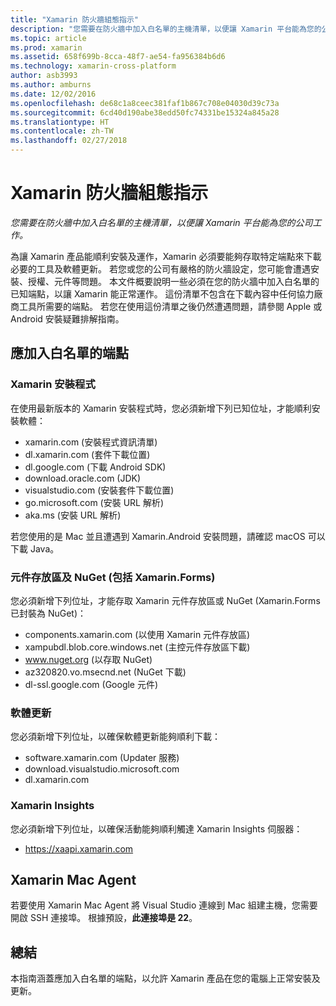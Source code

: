 ```yaml
---
title: "Xamarin 防火牆組態指示"
description: "您需要在防火牆中加入白名單的主機清單，以便讓 Xamarin 平台能為您的公司工作。"
ms.topic: article
ms.prod: xamarin
ms.assetid: 658f699b-8cca-48f7-ae54-fa956384b6d6
ms.technology: xamarin-cross-platform
author: asb3993
ms.author: amburns
ms.date: 12/02/2016
ms.openlocfilehash: de68c1a8ceec381faf1b867c708e04030d39c73a
ms.sourcegitcommit: 6cd40d190abe38edd50fc74331be15324a845a28
ms.translationtype: HT
ms.contentlocale: zh-TW
ms.lasthandoff: 02/27/2018
---
```

# <a name="xamarin-firewall-configuration-instructions"></a>Xamarin 防火牆組態指示

_您需要在防火牆中加入白名單的主機清單，以便讓 Xamarin 平台能為您的公司工作。_

為讓 Xamarin 產品能順利安裝及運作，Xamarin 必須要能夠存取特定端點來下載必要的工具及軟體更新。 若您或您的公司有嚴格的防火牆設定，您可能會遭遇安裝、授權、元件等問題。 本文件概要說明一些必須在您的防火牆中加入白名單的已知端點，以讓 Xamarin 能正常運作。 這份清單不包含在下載內容中任何協力廠商工具所需要的端點。 若您在使用這份清單之後仍然遭遇問題，請參閱 Apple 或 Android 安裝疑難排解指南。

## <a name="endpoints-to-whitelist"></a>應加入白名單的端點

### <a name="xamarin-installer"></a>Xamarin 安裝程式

在使用最新版本的 Xamarin 安裝程式時，您必須新增下列已知位址，才能順利安裝軟體：

-  xamarin.com (安裝程式資訊清單)
-  dl.xamarin.com (套件下載位置)
-  dl.google.com (下載 Android SDK)
-  download.oracle.com (JDK)
-  visualstudio.com (安裝套件下載位置)
-  go.microsoft.com (安裝 URL 解析)
-  aka.ms (安裝 URL 解析)

若您使用的是 Mac 並且遭遇到 Xamarin.Android 安裝問題，請確認 macOS 可以下載 Java。


### <a name="components-store-and-nuget-including-xamarinforms"></a>元件存放區及 NuGet (包括 Xamarin.Forms)

您必須新增下列位址，才能存取 Xamarin 元件存放區或 NuGet (Xamarin.Forms 已封裝為 NuGet)：

-  components.xamarin.com (以使用 Xamarin 元件存放區)
-  xampubdl.blob.core.windows.net (主控元件存放區下載)
-  www.nuget.org (以存取 NuGet)
-  az320820.vo.msecnd.net (NuGet 下載)
-  dl-ssl.google.com (Google 元件)


### <a name="software-updates"></a>軟體更新

您必須新增下列位址，以確保軟體更新能夠順利下載：

-  software.xamarin.com (Updater 服務)
-  download.visualstudio.microsoft.com
-  dl.xamarin.com

### <a name="xamarin-insights"></a>Xamarin Insights

您必須新增下列位址，以確保活動能夠順利觸達 Xamarin Insights 伺服器：

* https://xaapi.xamarin.com


## <a name="xamarin-mac-agent"></a>Xamarin Mac Agent

若要使用 Xamarin Mac Agent 將 Visual Studio 連線到 Mac 組建主機，您需要開啟 SSH 連接埠。 根據預設，**此連接埠是 22**。

## <a name="summary"></a>總結

本指南涵蓋應加入白名單的端點，以允許 Xamarin 產品在您的電腦上正常安裝及更新。